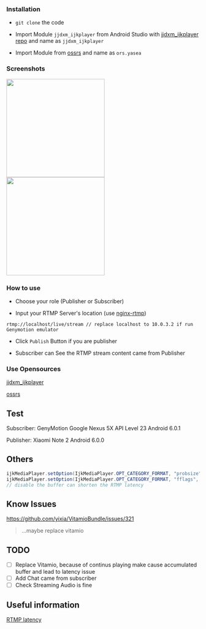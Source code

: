 

### Installation
- ```git clone``` the code

- Import Module ```jjdxm_ijkplayer``` from Android Studio with [jjdxm_ijkplayer repo](https://github.com/jjdxmashl/jjdxm_ijkplayer) and name as ```jjdxm_ijkplayer```

- Import Module from [ossrs](https://github.com/begeekmyfriend/yasea) and name as ```ors.yasea```

### Screenshots
<div>
<img width=256 src="https://dl2.pushbulletusercontent.com/WolTqTEF6nak2SmTrAI35xOcifZotdnm/Screenshot_2017-10-01-15-43-10-419_fudreamer.com.livetalk.png" />
<img width=256 src="https://i.imgur.com/qUldsDx.jpg" />
</div>

### How to use

- Choose your role (Publisher or Subscriber)

- Input your RTMP Server's location (use [nginx-rtmp](https://github.com/zhang699/nginx-rtmp))

```rtmp://localhost/live/stream // replace localhost to 10.0.3.2 if run Genymotion emulator```

- Click ```Publish``` Button if you are publisher

- Subscriber can See the RTMP stream content came from Publisher


### Use Opensources 

[jjdxm_ijkplayer](https://github.com/jjdxmashl/jjdxm_ijkplayer)

[ossrs](https://github.com/begeekmyfriend/yasea)


Test
-----
Subscriber: GenyMotion Google Nexus 5X API Level 23 Android 6.0.1

Publisher: Xiaomi Note 2 Android 6.0.0

Others
---
```java
ijkMediaPlayer.setOption(IjkMediaPlayer.OPT_CATEGORY_FORMAT, "probsize", 4096);
ijkMediaPlayer.setOption(IjkMediaPlayer.OPT_CATEGORY_FORMAT, "fflags", "nobuffer"); 
// disable the buffer can shorten the RTMP latency
```

Know Issues
---
https://github.com/yixia/VitamioBundle/issues/321
> ...maybe replace vitamio

TODO
---
- [ ] Replace Vitamio, because of continus playing make cause accumulated buffer and lead to latency issue  
- [ ] Add Chat came from subscriber
- [ ] Check Streaming Audio is fine

Useful information
---
[RTMP latency](https://github.com/Bilibili/ijkplayer/issues/2485)


